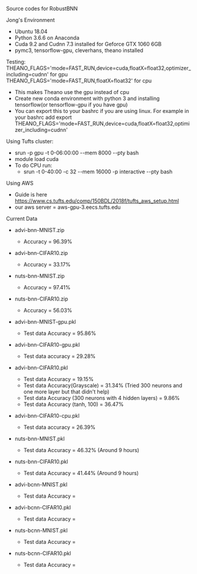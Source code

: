 Source codes for RobustBNN

Jong's Environment
- Ubuntu 18.04
- Python 3.6.6 on Anaconda
- Cuda 9.2 and Cudnn 7.3 installed for Geforce GTX 1060 6GB
- pymc3, tensorflow-gpu, cleverhans, theano installed

Testing:
THEANO_FLAGS='mode=FAST_RUN,device=cuda,floatX=float32,optimizer_including=cudnn' for gpu
THEANO_FLAGS='mode=FAST_RUN,floatX=float32' for cpu
- This makes Theano use the gpu instead of cpu
- Create new conda environment with python 3 and installing tensorflow(or tensorflow-gpu if you have gpu)
- You can export this to your bashrc if you are using linux. For example in your bashrc add
    export THEANO_FLAGS='mode=FAST_RUN,device=cuda,floatX=float32,optimizer_including=cudnn'

Using Tufts cluster:
- srun -p gpu -t 0-06:00:00 --mem 8000 --pty bash
- module load cuda
- To do CPU run:
    - srun -t 0-40:00 -c 32 --mem 16000 -p interactive --pty bash

Using AWS
- Guide is here https://www.cs.tufts.edu/comp/150BDL/2018f/tufts_aws_setup.html
- our aws server = aws-gpu-3.eecs.tufts.edu

Current Data
- advi-bnn-MNIST.zip
  - Accuracy = 96.39%
- advi-bnn-CIFAR10.zip
  - Accuracy = 33.17%
- nuts-bnn-MNIST.zip
  - Accuracy = 97.41%
- nuts-bnn-CIFAR10.zip
  - Accuracy = 56.03%

- advi-bnn-MNIST-gpu.pkl
  - Test data Accuracy = 95.86%
- advi-bnn-CIFAR10-gpu.pkl
  - Test data accuracy = 29.28%


- advi-bnn-CIFAR10.pkl
  - Test data Accuracy = 19.15%
  - Test data Accuracy(Grayscale) = 31.34% (Tried 300 neurons and one more layer but that didn't help)
  - Test data Accuracy (300 neurons with 4 hidden layers) = 9.86%
  - Test data Accuracy (tanh, 100) = 36.47%
- advi-bnn-CIFAR10-cpu.pkl
  - Test data accuracy = 26.39%

- nuts-bnn-MNIST.pkl
  - Test data Accuracy = 46.32% (Around 9 hours)
- nuts-bnn-CIFAR10.pkl
  - Test data Accuracy = 41.44% (Around 9 hours)

- advi-bcnn-MNIST.pkl
  - Test data Accuracy = 
- advi-bcnn-CIFAR10.pkl
  - Test data Accuracy = 
- nuts-bcnn-MNIST.pkl
  - Test data Accuracy = 
- nuts-bcnn-CIFAR10.pkl
  - Test data Accuracy = 